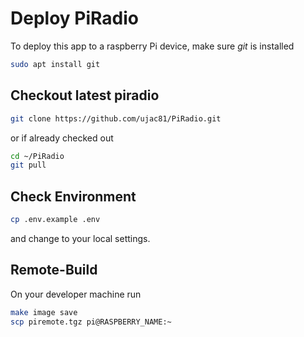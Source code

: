 # Deploy PiRadio

To deploy this app to a raspberry Pi device, make sure *git* is installed
```bash
sudo apt install git
```

## Checkout latest piradio
```bash
git clone https://github.com/ujac81/PiRadio.git
```
or if already checked out
```bash
cd ~/PiRadio
git pull
```


## Check Environment
```bash
cp .env.example .env
```
and change to your local settings.


## Remote-Build
On your developer machine run
```bash
make image save
scp piremote.tgz pi@RASPBERRY_NAME:~
```

